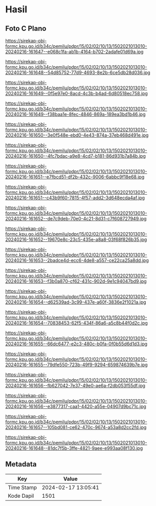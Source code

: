 # Hasil

## Foto C Plano

https://sirekap-obj-formc.kpu.go.id/b34c/pemilu/pdpr/15/02/02/10/13/1502021013010-20240216-161647--e068c1fa-ab1b-4164-b702-2adafe01d69a.jpg

https://sirekap-obj-formc.kpu.go.id/b34c/pemilu/pdpr/15/02/02/10/13/1502021013010-20240216-161648--54d85752-77d9-4693-8e2b-6ce5db28d036.jpg

https://sirekap-obj-formc.kpu.go.id/b34c/pemilu/pdpr/15/02/02/10/13/1502021013010-20240216-161649--0f5e97e0-8acd-4c3b-b4ad-6d80518ec758.jpg

https://sirekap-obj-formc.kpu.go.id/b34c/pemilu/pdpr/15/02/02/10/13/1502021013010-20240216-161649--f38baa1e-8fec-4846-869a-189ea3bd1b46.jpg

https://sirekap-obj-formc.kpu.go.id/b34c/pemilu/pdpr/15/02/02/10/13/1502021013010-20240216-161650--3e0f548e-ebd0-4e43-874a-37eb468d491e.jpg

https://sirekap-obj-formc.kpu.go.id/b34c/pemilu/pdpr/15/02/02/10/13/1502021013010-20240216-161650--4fc7bdac-a9e8-4cd7-b181-86d931b7a84b.jpg

https://sirekap-obj-formc.kpu.go.id/b34c/pemilu/pdpr/15/02/02/10/13/1502021013010-20240216-161651--e7fbcd51-df2b-432c-9006-6abbc9f18e68.jpg

https://sirekap-obj-formc.kpu.go.id/b34c/pemilu/pdpr/15/02/02/10/13/1502021013010-20240216-161651--c43b9f60-7815-4f57-add2-3d648ecda4af.jpg

https://sirekap-obj-formc.kpu.go.id/b34c/pemilu/pdpr/15/02/02/10/13/1502021013010-20240216-161652--de7c9deb-70e0-4c21-8d31-c7f608727949.jpg

https://sirekap-obj-formc.kpu.go.id/b34c/pemilu/pdpr/15/02/02/10/13/1502021013010-20240216-161652--19670e8c-23c5-435e-a8a8-03f68f826b35.jpg

https://sirekap-obj-formc.kpu.go.id/b34c/pemilu/pdpr/15/02/02/10/13/1502021013010-20240216-161653--2badce4d-ecc6-4de8-a557-ce22ca25a8dd.jpg

https://sirekap-obj-formc.kpu.go.id/b34c/pemilu/pdpr/15/02/02/10/13/1502021013010-20240216-161653--f3b0a870-cf62-431c-902d-9e1c94047bd9.jpg

https://sirekap-obj-formc.kpu.go.id/b34c/pemilu/pdpr/15/02/02/10/13/1502021013010-20240216-161654--d62539ad-3c99-437e-a60f-3836e2f1021a.jpg

https://sirekap-obj-formc.kpu.go.id/b34c/pemilu/pdpr/15/02/02/10/13/1502021013010-20240216-161654--70838453-62f5-434f-86a6-a5c8b44f0d2c.jpg

https://sirekap-obj-formc.kpu.go.id/b34c/pemilu/pdpr/15/02/02/10/13/1502021013010-20240216-161655--66dc6477-e2c3-480c-b0fa-0f0b55d6d1d3.jpg

https://sirekap-obj-formc.kpu.go.id/b34c/pemilu/pdpr/15/02/02/10/13/1502021013010-20240216-161655--79dfe550-723b-49f9-9294-659874639b7e.jpg

https://sirekap-obj-formc.kpu.go.id/b34c/pemilu/pdpr/15/02/02/10/13/1502021013010-20240216-161656--fb627042-7e37-49e0-ae6a-f2db053f55df.jpg

https://sirekap-obj-formc.kpu.go.id/b34c/pemilu/pdpr/15/02/02/10/13/1502021013010-20240216-161656--e3877317-caa1-4420-a55e-04907d9bc71c.jpg

https://sirekap-obj-formc.kpu.go.id/b34c/pemilu/pdpr/15/02/02/10/13/1502021013010-20240216-161657--105bd081-ce62-470c-9674-a53a8d2cc2fd.jpg

https://sirekap-obj-formc.kpu.go.id/b34c/pemilu/pdpr/15/02/02/10/13/1502021013010-20240216-161648--81dc7f5b-3ffe-4821-9aee-e993aa08f130.jpg


## Metadata

| Key        | Value               |
| ---------- | ------------------- |
| Time Stamp | 2024-02-17 13:05:41 |
| Kode Dapil | 1501                |



